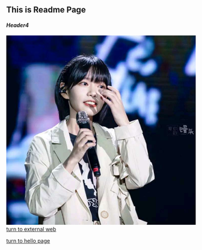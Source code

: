 ## This is **Readme** Page

#### *Header4*

![girl](girl.jpg)
[turn to external web](http:www.baidu.com "百度")

[turn to hello page](https://github.com/tanghao2118/tanghao/blob/master/hello.md "站内跳转")
